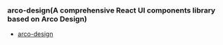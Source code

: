 ### arco-design(A comprehensive React UI components library based on Arco Design)

- [arco-design](https://github.com/arco-design/arco-design)
